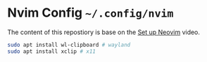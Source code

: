 # Nvim Config `~/.config/nvim`

The content of this repostiory is base on the
[Set up Neovim](https://youtu.be/ajmK0ZNcM4Q)
video.

```bash
sudo apt install wl-clipboard # wayland
sudo apt install xclip # x11
```
